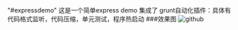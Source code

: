 "#expressdemo" 
这是一个简单express demo
集成了 grunt自动化插件：具体有代码格式监听，代码压缩，单元测试，程序热启动
###效果图
![github](http://github.com/unicorn.png "github") 